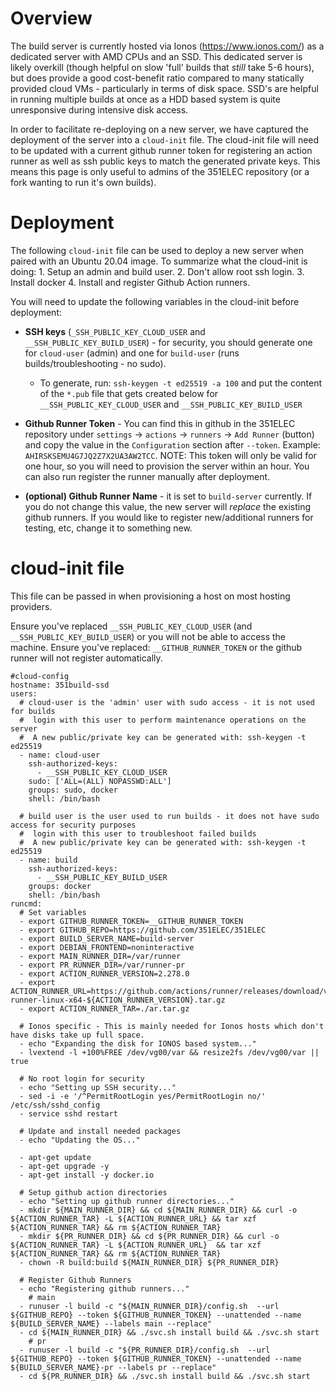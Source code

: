 # Overview
The build server is currently hosted via Ionos (https://www.ionos.com/) as a dedicated server with AMD CPUs and an SSD.  This dedicated server is likely overkill (though helpful on slow 'full' builds that *still* take 5-6 hours), but does provide a good cost-benefit ratio compared to many statically provided cloud VMs - particularly in terms of disk space.  SSD's are helpful in running multiple builds at once as a HDD based system is quite unresponsive during intensive disk access.

In order to facilitate re-deploying on a new server, we have captured the deployment of the server into a `cloud-init` file.  The cloud-init file will need to be updated with a current github runner token for registering an action runner as well as ssh public keys to match the generated private keys.  This means this page is only useful to admins of the 351ELEC repository (or a fork wanting to run it's own builds).

# Deployment

The following `cloud-init` file can be used to deploy a new server when paired with an Ubuntu 20.04 image.  To summarize what the cloud-init is doing: 1. Setup an admin and build user. 2. Don't allow root ssh login.  3. Install docker 4. Install and register Github Action runners.

You will need to update the following variables in the cloud-init before deployment:

- **SSH keys** (`_SSH_PUBLIC_KEY_CLOUD_USER` and `__SSH_PUBLIC_KEY_BUILD_USER`) - for security, you should generate one for `cloud-user` (admin) and one for `build-user` (runs builds/troubleshooting - no sudo).
  - To generate, run: `ssh-keygen -t ed25519 -a 100` and put the content of the `*.pub` file that gets created below for `__SSH_PUBLIC_KEY_CLOUD_USER` and `__SSH_PUBLIC_KEY_BUILD_USER`
- **Github Runner Token** - You can find this in github in the 351ELEC repository under `settings` -> `actions` -> `runners` -> `Add Runner` (button) and copy the value in the `Configuration` section after `--token`.  Example: `AHIRSKSEMU4G7JQ2Z7X2UA3AW2TCC`.  NOTE: This token will only be valid for one hour, so you will need to provision the server within an hour.  You can also run register the runner manually after deployment.

- **(optional) Github Runner Name** - it is set to `build-server` currently. If you do not change this value, the new server will *replace* the existing github runners.  If you would like to register new/additional runners for testing, etc, change it to something new.

# cloud-init file
This file can be passed in when provisioning a host on most hosting providers. 

Ensure you've replaced `__SSH_PUBLIC_KEY_CLOUD_USER` (and `__SSH_PUBLIC_KEY_BUILD_USER`) or you will not be able to access the machine.  Ensure you've replaced: `__GITHUB_RUNNER_TOKEN` or the github runner will not register automatically.

```
#cloud-config
hostname: 351build-ssd
users:
  # cloud-user is the 'admin' user with sudo access - it is not used for builds
  #  login with this user to perform maintenance operations on the server
  #  A new public/private key can be generated with: ssh-keygen -t ed25519
  - name: cloud-user
    ssh-authorized-keys:
      - __SSH_PUBLIC_KEY_CLOUD_USER
    sudo: ['ALL=(ALL) NOPASSWD:ALL']
    groups: sudo, docker
    shell: /bin/bash

  # build user is the user used to run builds - it does not have sudo access for security purposes
  #  login with this user to troubleshoot failed builds
  #  A new public/private key can be generated with: ssh-keygen -t ed25519
  - name: build
    ssh-authorized-keys:
      - __SSH_PUBLIC_KEY_BUILD_USER
    groups: docker
    shell: /bin/bash
runcmd:
  # Set variables
  - export GITHUB_RUNNER_TOKEN=__GITHUB_RUNNER_TOKEN
  - export GITHUB_REPO=https://github.com/351ELEC/351ELEC
  - export BUILD_SERVER_NAME=build-server
  - export DEBIAN_FRONTEND=noninteractive
  - export MAIN_RUNNER_DIR=/var/runner
  - export PR_RUNNER_DIR=/var/runner-pr
  - export ACTION_RUNNER_VERSION=2.278.0
  - export ACTION_RUNNER_URL=https://github.com/actions/runner/releases/download/v${ACTION_RUNNER_VERSION}/actions-runner-linux-x64-${ACTION_RUNNER_VERSION}.tar.gz
  - export ACTION_RUNNER_TAR=./ar.tar.gz

  # Ionos specific - This is mainly needed for Ionos hosts which don't have disks take up full space.
  - echo "Expanding the disk for IONOS based system..."
  - lvextend -l +100%FREE /dev/vg00/var && resize2fs /dev/vg00/var || true
  
  # No root login for security
  - echo "Setting up SSH security..."
  - sed -i -e '/^PermitRootLogin yes/PermitRootLogin no/' /etc/ssh/sshd_config
  - service sshd restart
  
  # Update and install needed packages
  - echo "Updating the OS..."

  - apt-get update
  - apt-get upgrade -y
  - apt-get install -y docker.io

  # Setup github action directories
  - echo "Setting up github runner directories..."
  - mkdir ${MAIN_RUNNER_DIR} && cd ${MAIN_RUNNER_DIR} && curl -o ${ACTION_RUNNER_TAR} -L ${ACTION_RUNNER_URL} && tar xzf ${ACTION_RUNNER_TAR} && rm ${ACTION_RUNNER_TAR}
  - mkdir ${PR_RUNNER_DIR} && cd ${PR_RUNNER_DIR} && curl -o ${ACTION_RUNNER_TAR} -L ${ACTION_RUNNER_URL}  && tar xzf ${ACTION_RUNNER_TAR} && rm ${ACTION_RUNNER_TAR}
  - chown -R build:build ${MAIN_RUNNER_DIR} ${PR_RUNNER_DIR}

  # Register Github Runners
  - echo "Registering github runners..."
    # main
  - runuser -l build -c "${MAIN_RUNNER_DIR}/config.sh  --url ${GITHUB_REPO} --token ${GITHUB_RUNNER_TOKEN} --unattended --name ${BUILD_SERVER_NAME} --labels main --replace"
  - cd ${MAIN_RUNNER_DIR} && ./svc.sh install build && ./svc.sh start
    # pr
  - runuser -l build -c "${PR_RUNNER_DIR}/config.sh  --url ${GITHUB_REPO} --token ${GITHUB_RUNNER_TOKEN} --unattended --name ${BUILD_SERVER_NAME}-pr --labels pr --replace"
  - cd ${PR_RUNNER_DIR} && ./svc.sh install build && ./svc.sh start
  

```
